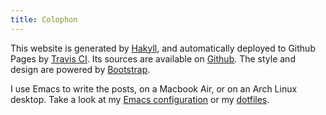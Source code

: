 ```yaml
---
title: Colophon
---
```


This website is generated by [Hakyll][], and automatically deployed to Github
Pages by [Travis CI][].  Its sources are available on [Github][].  The style and
design are powered by [Bootstrap][].

I use Emacs to write the posts, on a Macbook Air, or on an Arch Linux desktop.
Take a look at my [Emacs configuration][] or my [dotfiles][].

[Hakyll]: http://jaspervdj.be/hakyll/
[Travis CI]: https://travis-ci.org/lunaryorn/blog
[github]: https://github.com/lunaryorn/blog
[bootstrap]: http://getbootstrap.com
[Emacs configuration]: https://github.com/lunaryorn/stante-pede
[dotfiles]: https://github.com/lunaryorn/dotfiles

